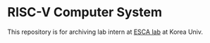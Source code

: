 # RISC-V Computer System 

This repository is for archiving lab intern at [ESCA lab](https://esca.korea.ac.kr) at Korea Univ.
